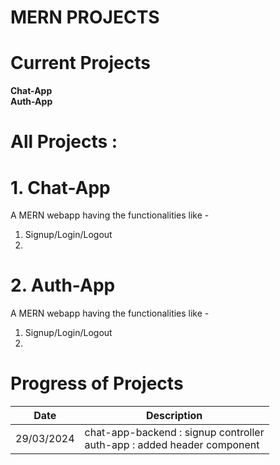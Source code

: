 # **MERN PROJECTS**

# Current Projects

**Chat-App**<br>
**Auth-App**

# **All Projects :**
# 1. Chat-App
A MERN webapp having the functionalities like - <br>
1. Signup/Login/Logout
2. 
# 2. Auth-App
A MERN webapp having the functionalities like - <br>
1. Signup/Login/Logout
2. 
# **Progress of Projects**

| Date       | Description                                                                 |
| ---------- | --------------------------------------------------------------------------- |
| 29/03/2024 | chat-app-backend : signup controller <br> auth-app : added header component |
